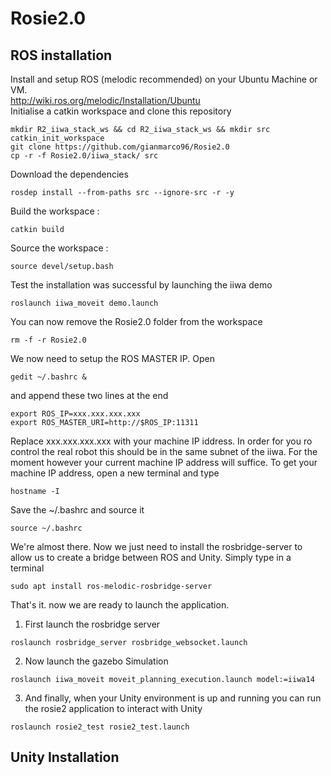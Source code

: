 # Rosie2.0
## ROS installation
Install and setup ROS (melodic recommended) on your Ubuntu Machine or VM. 
<br />
http://wiki.ros.org/melodic/Installation/Ubuntu
<br />
Initialise a catkin workspace and clone this repository 

```
mkdir R2_iiwa_stack_ws && cd R2_iiwa_stack_ws && mkdir src
catkin_init_workspace
git clone https://github.com/gianmarco96/Rosie2.0
cp -r -f Rosie2.0/iiwa_stack/ src
```
Download the dependencies 
```
rosdep install --from-paths src --ignore-src -r -y
```
Build the workspace :
```
catkin build
```
Source the workspace :
```
source devel/setup.bash
```
Test the installation was successful by launching the iiwa demo
```
roslaunch iiwa_moveit demo.launch
```
You can now remove the Rosie2.0 folder from the workspace
```
rm -f -r Rosie2.0
```
We now need to setup the ROS MASTER IP. Open
```
gedit ~/.bashrc &
```
and append these two lines at the end
```
export ROS_IP=xxx.xxx.xxx.xxx
export ROS_MASTER_URI=http://$ROS_IP:11311
```
Replace xxx.xxx.xxx.xxx with your machine IP iddress. In order for you ro control 
the real robot this should be in the same subnet of the iiwa. For the moment however
your current machine IP address will suffice. To get your machine IP address, open 
a new terminal and type
```
hostname -I
```
Save the ~/.bashrc and source it
```
source ~/.bashrc
```
We're almost there. Now we just need to install the rosbridge-server to allow
us to create a bridge between ROS and Unity. Simply type in a terminal
```
sudo apt install ros-melodic-rosbridge-server
```
That's it. now we are ready to launch the application. 
1. First launch the rosbridge server
```
roslaunch rosbridge_server rosbridge_websocket.launch 
```
2. Now launch the gazebo Simulation
```
roslaunch iiwa_moveit moveit_planning_execution.launch model:=iiwa14
```

3. And finally, when your Unity environment is up and running you can run the rosie2 application to interact with Unity
```
roslaunch rosie2_test rosie2_test.launch
```
## Unity Installation
